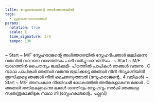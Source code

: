```yaml
---
title: സ്നേഹരാജന്റെ അൾത്താരയിൽ
tags:
  - പ്രവേശനഗാനങ്ങൾ
params:
  notation: true
  scale: E
  time_signature: 3/4
  tempo: 130
---
```

~ Start ~
M/F
സ്നേഹരാജന്റെ അൾത്താരയിൽ
സ്നേഹദീപങ്ങൾ ജ്വലിക്കുന്നു
വരുവിൻ നാഥനെ വാഴത്തിടാം
പാടി നമിച്ചു വണങ്ങിടാം
.
~ Start ~
M/F
യാഗത്തിൻ ചൈതന്യം ജ്വലിക്കുമീ-
പീഠത്തിൽ പാപികൾ ഞങ്ങൾ വരുന്നു
.
C
നാഥാ പാപികൾ ഞങ്ങൾ വരുന്നു
ജ്വലിക്കട്ടെ ഞങ്ങൾ നിൻ ദിവ്യാഗ്നിയിൽ
ത്രസിക്കട്ടെ ഞങ്ങൾ നിൻ ചൈതന്യത്താൽ
(സ്നേഹരാജന്റെ.. 4 വരികൾ)
~ Start ~
M/F
അന്ധകാര നിബിഡമീ ലോകത്തിൽ
അടിമകളാകുന്നു മക്കൾ
.
C
ഞങ്ങൾ അടിമകളാകുന്നു മക്കൾ
ശാന്തിയും സ്നേഹവും നൽകി ഞങ്ങളെ
സ്വതന്ത്രരാക്കീടുക നാഥാ നീ
(സ്നേഹരാജന്റെ.. പല്ലവി)
